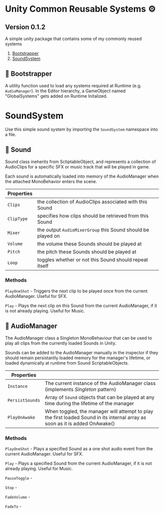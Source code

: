 # Unity Common Reusable Systems ⚙️

## Version 0.1.2

A simple unity package that contains some of my commonly reused systems

1. [Bootstrapper](#Bootstrapper)
2. [SoundSystem](#SoundSystem)

## 🧰 Bootstrapper <a name="Bootstrapper" />

A utility function used to load any systems required at Runtime (e.g. `AudioManager`). In the Editor hierarchy, a GameObject named "GlobalSystems" gets added on Runtime Initalized.

# SoundSystem <a name="SoundSystem" />

Use this simple sound system by importing the `SoundSystem` namespace into a file.

## 🎵 Sound

Sound class ineherits from SctiptableObject, and represents a collection of AudioClips for a specific SFX or music track that will be played in game. 

Each sound is automatically loaded into memory of the AudioManager when the attached MonoBehavior enters the scene.

| **Properties** |                                                                                 |
| -------------- | ------------------------------------------------------------------------------- |
| `Clips`     | the collection of AudioClips associated with this Sound |
| `ClipType`    | specifies how clips should be retrieved from this Sound |
| `Mixer` | the output `AudioMixerGroup` this Sound should be played on |
| `Volume` | the volume these Sounds should be played at |
| `Pitch` | the pitch these Sounds should be played at |
| `Loop` | toggles whether or not this Sound should repeat itself |

### Methods

`PlayOneShot` - Triggers the next clip to be played once from the current AudioManager. Useful for SFX.

`Play` - Plays the next clip on this Sound from the current AudioManager, if it is not already playing. Useful for Music.

## 🎹 AudioManager

The AudioManager class a Singleton MonoBehaviour that can be used to play all clips from the currently loaded Sounds in Unity. 

Sounds can be added to the AudioManager manually in the inspector if they should remain persistantly loaded memory for the manager's lifetime, or loaded dynamically at runtime from Sound ScriptableObjects.

| **Properties** |                                                                                 |
| -------------- | ------------------------------------------------------------------------------- |
| `Instance`     | The current instance of the AudioManager class (implements _Singleton_ pattern) |
| `PersistSounds`       | Array of `Sound` objects that can be played at any time during the lifetime of the manager                        |
| `PlayOnAwake`       | When toggled, the manager will attempt to play the first loaded Sound in its internal array as soon as it is added OnAwake() |

### Methods

`PlayOneShot` - Plays a specified Sound as a one shot audio event from the current AudioManager. Useful for SFX.

`Play` - Plays a specified Sound from the current AudioManager, if it is not already playing. Useful for Music.

`PauseToggle` - 

`Stop` - 

`FadeVolume` - 

`FadeTo` - 
